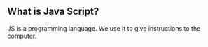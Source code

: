 ## What is Java Script?
JS is a programming language. We use it to give instructions to the computer.
